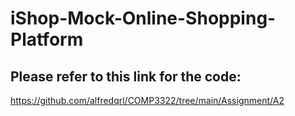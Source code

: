 # iShop-Mock-Online-Shopping-Platform
## Please refer to this link for the code:
https://github.com/alfredqrl/COMP3322/tree/main/Assignment/A2
